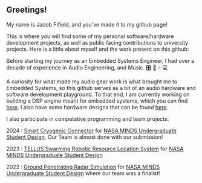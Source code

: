 ## Greetings!  
My name is Jacob Fifield, and you've made it to my github page!

This is where you will find some of my personal software/hardware development projects, as well as public facing contributions to university projects. Here is a little about myself and the work present on this github:

Before starting my journey as an Embedded Systems Engineer, I had over a decade of experience in Audio Engineering, and Music. :control_knobs: :guitar: 🎶 💻 

A curiosity for what made my audio gear work is what brought me to Embedded Systems, so this github serves as a bit of an audio hardware and software development playground. To that end, I am currently working on building a DSP engine meant for embedded systems, which you can find [here](https://github.com/Fife/Fife-DSP). I also have some hardware designs that can be found [here](https://github.com/Fife/Hardware-Projects).

I also participate in competative programming and team projects:

2024 : [Smart Cryogenic Connector](https://github.com/IEEE-Robotics-Club/NASA-Minds-2024) for [NASA MINDS Undergraduate Student Design](https://www.nasa.gov/stem/murep/projects/nasa-minds.html). Our Team is almost done with our submission!

2023 : [TELLUS Swarming Robotic Resource Location System](https://github.com/IEEE-Robotics-Club/MSU-NASA-Minds-2023) for [NASA MINDS Undergraduate Student Design](https://www.nasa.gov/stem/murep/projects/nasa-minds.html) 

2022 : [Ground Penetrating Radar Simulation](https://github.com/Fife/MSU-Robotics-Club) for [NASA MINDS Undergraduate Student Design](https://www.nasa.gov/stem/murep/projects/nasa-minds.html) where our team was a finalist!

